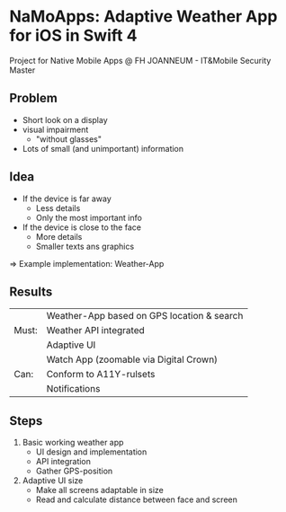 # NaMoApps: Adaptive Weather App for iOS in Swift 4
Project for Native Mobile Apps @ FH JOANNEUM - IT&amp;Mobile Security Master


## Problem
* Short look on a display
* visual impairment
	* "without glasses"
* Lots of small (and unimportant) information


## Idea
* If the device is far away
	* Less details
	* Only the most important info
* If the device is close to the face
	* More details
	* Smaller texts ans graphics

=> Example implementation: Weather-App


## Results
<table>
  <tr>
    <td rowspan="3">Must:</td>
    <td>Weather-App based on GPS location & search</td>
  </tr>
  <tr>
    <td>Weather API integrated</td>
  </tr>
  <tr>
    <td>Adaptive UI</td>
  </tr>
    <tr>
    <td rowspan="3">Can:</td>
    <td>Watch App (zoomable via Digital Crown)</td>
  </tr>
  <tr>
    <td>Conform to A11Y-rulsets</td>
  </tr>
  <tr>
    <td>Notifications</td>
  </tr>
</table>


## Steps
1. Basic working weather app
	* UI design and implementation
	* API integration
	* Gather GPS-position
2. Adaptive UI size
	* Make all screens adaptable in size
	* Read and calculate distance between face and screen
